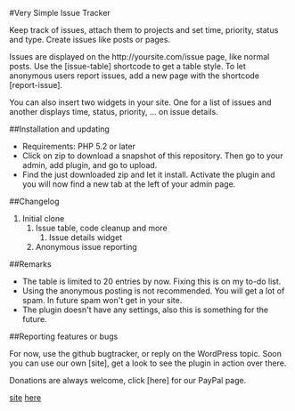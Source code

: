 #Very Simple Issue Tracker
<p>Keep track of issues, attach them to projects and set time, priority, status and type. Create issues like posts or pages.</p>
<p>Issues are displayed on the http://yoursite.com/issue page, like normal posts. Use the [issue-table] shortcode to get a table style.
To let anonymous users report issues, add a new page with the shortcode [report-issue].</p>
<p>You can also insert two widgets in your site. One for a list of issues and another displays time, status, priority, ... on issue details.</p>

##Installation and updating
- Requirements: PHP 5.2 or later
- Click on zip to download a snapshot of this repository. Then go to your admin, add plugin, and go to upload.
- Find the just downloaded zip and let it install. Activate the plugin and you will now find a new tab at the left of your admin page.

##Changelog
1. Initial clone
	1. Issue table, code cleanup and more
		1. Issue details widget	
	2. Anonymous issue reporting

##Remarks
- The table is limited to 20 entries by now. Fixing this is on my to-do list.
- Using the anonymous posting is not recommended. You will get a lot of spam. In future spam won't get in your site.
- The plugin doesn't have any settings, also this is something for the future.

##Reporting features or bugs
<p>For now, use the github bugtracker, or reply on the WordPress topic. Soon you can use our own [site], get a look to see the plugin in action over there.</p>
<p>Donations are always welcome, click [here] for our PayPal page.</p>

[site](https://teamblueridge.org)
[here](https://www.paypal.com/us/cgi-bin/webscr?cmd=_flow&SESSION=YTnJgrQwHndMY3rvfu8DBHJF9StBTwHirBjxI9tlrSDsYMyjGYUAN-Jp7_S&dispatch=5885d80a13c0db1f8e263663d3faee8d14f86393d55a810282b64afed84968ec)
